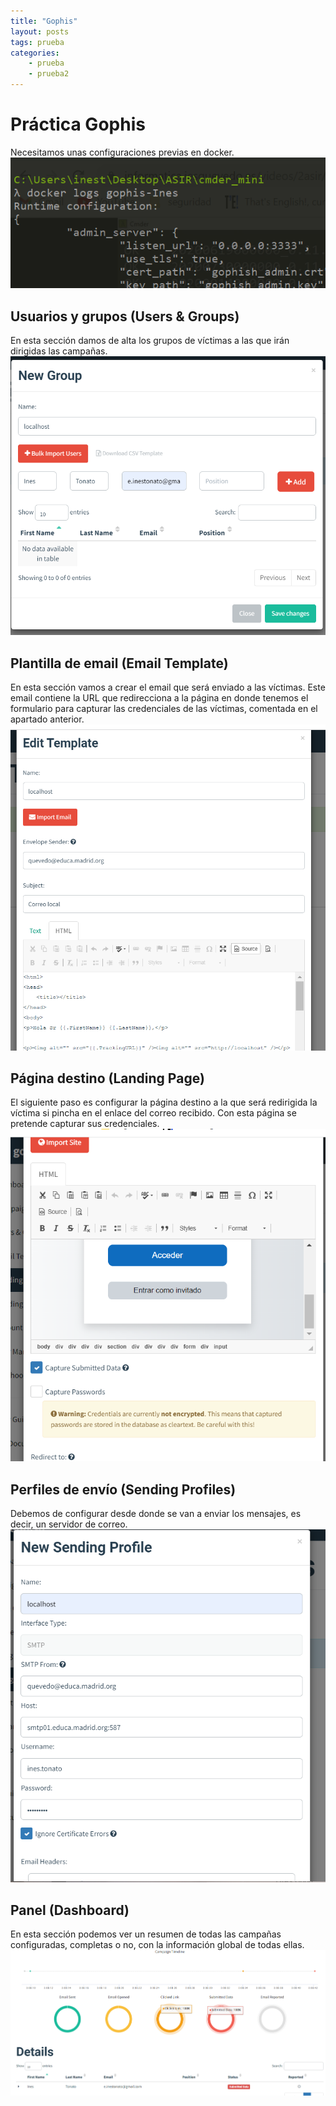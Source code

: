 ```yaml
---
title: "Gophis"
layout: posts
tags: prueba
categories: 
    - prueba
    - prueba2
---
```



# Práctica Gophis
Necesitamos unas configuraciones previas en docker.
![Gophis](/images/post/gophis.png)
## Usuarios y grupos (Users & Groups)
En esta sección damos de alta los grupos de víctimas a las que irán dirigidas las campañas.
![Gophis](/images/post/gophis1.png)
## Plantilla de email (Email Template)
En esta sección vamos a crear el email que será enviado a las víctimas. Este email contiene la URL que redirecciona a la página en donde tenemos el formulario para capturar las credenciales de las víctimas, comentada en el apartado anterior.
![Gophis](/images/post/gophis2.png)
## Página destino (Landing Page)
El siguiente paso es configurar la página destino a la que será redirigida la víctima si pincha en el enlace del correo recibido. Con esta página se pretende capturar sus credenciales.
![Gophis](/images/post/gophis3.png)
## Perfiles de envío (Sending Profiles)
Debemos de configurar desde donde se van a enviar los mensajes, es decir, un servidor de correo.
![Gophis](/images/post/gophis4.png)
## Panel (Dashboard)
En esta sección podemos ver un resumen de todas las campañas configuradas, completas o no, con la información global de todas ellas.
![Gophis](/images/post/gophis5.png)